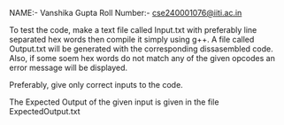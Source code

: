 NAME:- Vanshika Gupta
Roll Number:- cse240001076@iiti.ac.in

To test the code, make a text file called Input.txt with preferably line separated hex words then compile it simply
using g++. A file called Output.txt will be generated with the corresponding dissasembled code. Also, if some soem hex
words do not match any of the given opcodes an error message will be displayed.

Preferably, give only correct inputs to the code.

The Expected Output of the given input is given in the file ExpectedOutput.txt
